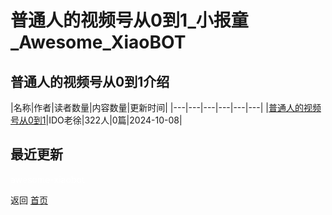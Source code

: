 # 普通人的视频号从0到1_小报童_Awesome_XiaoBOT

## 普通人的视频号从0到1介绍
>   
  


|名称|作者|读者数量|内容数量|更新时间|
|---|---|---|---|---|---|
|[普通人的视频号从0到1](https://xiaobot.net/p/baoliang?refer=0b133df9-27dc-423b-8101-639049001c13)|IDO老徐|322人|0篇|2024-10-08|

## 最近更新



<a href="https://github.com/Reno9527/awesome-xiaobot" style="color: white; text-decoration: none;">awesome-xiaobot</a>

返回 [首页](../README.md)
